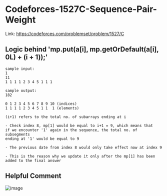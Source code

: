 # Codeforces-1527C-Sequence-Pair-Weight
Link: https://codeforces.com/problemset/problem/1527/C
## Logic behind 'mp.put(a[i], mp.getOrDefault(a[i], 0L) + (i + 1));'
```
sample input:
1
11
1 1 1 1 2 3 4 5 1 1 1

sample output:
182

0 1 2 3 4 5 6 7 8 9 10 (indices)
1 1 1 1 2 3 4 5 1 1  1 (elements)

(i+1) refers to the total no. of subarrays ending at i

- Check index 8, mp[1] would be equal to i+1 = 9, which means that
if we encounter '1' again in the sequence, the total no. of subsegments
ending at '1' would be equal to 9

- The previous date from index 8 would only take effect now at index 9

- This is the reason why we update it only after the mp[1] has been
added to the final answer
```
## Helpful Comment
![image](https://github.com/mgalang229/Codeforces-1527C-Sequence-Pair-Weight/assets/51401355/1cca1016-ea63-4796-b987-4891f761aea5)
